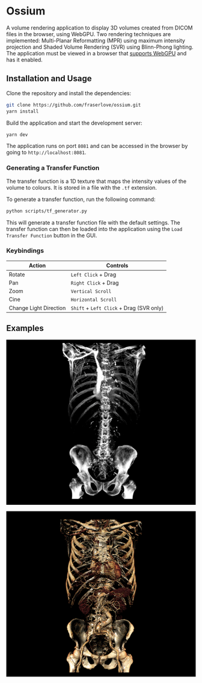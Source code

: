 # Ossium

A volume rendering application to display 3D volumes created from DICOM files in the browser, using WebGPU. Two rendering techniques are implemented: Multi-Planar Reformatting (MPR) using maximum intensity projection and Shaded Volume Rendering (SVR) using Blinn-Phong lighting. The application must be viewed in a browser that [supports WebGPU](https://github.com/gpuweb/gpuweb/wiki/Implementation-Status) and has it enabled.

## Installation and Usage

Clone the repository and install the dependencies:
```sh
git clone https://github.com/fraserlove/ossium.git
yarn install
```
Build the application and start the development server:
```sh
yarn dev
```
The application runs on port `8081` and can be accessed in the browser by going to `http://localhost:8081`.

### Generating a Transfer Function

The transfer function is a 1D texture that maps the intensity values of the volume to colours. It is stored in a file with the `.tf` extension.

To generate a transfer function, run the following command:
```sh
python scripts/tf_generator.py
```
This will generate a transfer function file with the default settings. The transfer function can then be loaded into the application using the `Load Transfer Function` button in the GUI.

### Keybindings

| Action | Controls |
|--------|----------|
| Rotate | `Left Click` + Drag |
| Pan | `Right Click` + Drag |
| Zoom | `Vertical Scroll` |
| Cine | `Horizontal Scroll` |
| Change Light Direction | `Shift` + `Left Click` + Drag (SVR only) |

## Examples

![MPR](assets/mpr.png)

![SVR](assets/svr.png)
